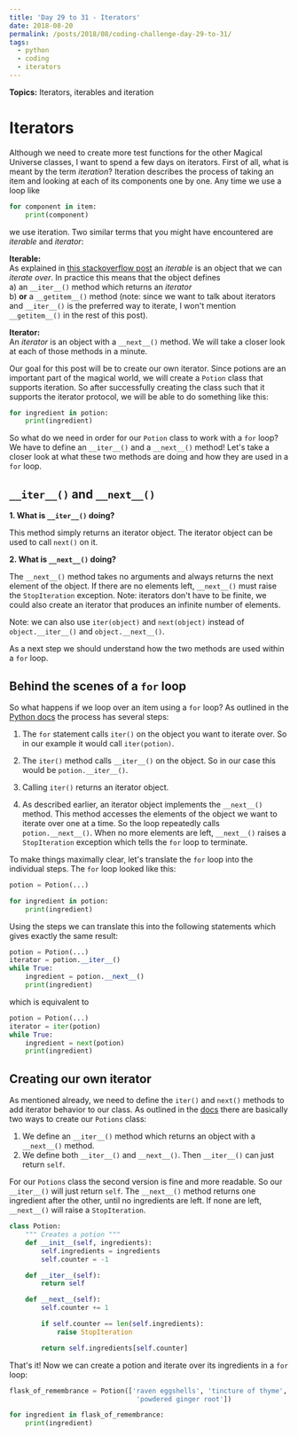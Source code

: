 ```yaml
---
title: 'Day 29 to 31 - Iterators'
date: 2018-08-20
permalink: /posts/2018/08/coding-challenge-day-29-to-31/
tags:
  - python
  - coding
  - iterators
---
```


**Topics:** Iterators, iterables and iteration

Iterators
=====

Although we need to create more test functions for the other Magical Universe classes, I want to spend a few days on iterators. First of all, what is meant by the term *iteration*? Iteration describes the process of taking an item and looking at each of its components one by one. Any time we use a loop like

```python
for component in item:
    print(component)
```

we use iteration. Two similar terms that you might have encountered are *iterable* and *iterator*:

**Iterable:**     
As explained in [this stackoverflow post](https://stackoverflow.com/questions/9884132/what-exactly-are-iterator-iterable-and-iteration) an *iterable* is an object that we can *iterate over*. In practice this means that the object defines   
a) an ```__iter__()``` method which returns an *iterator*   
b) **or** a ```__getitem__()``` method (note: since we want to talk about iterators and ```__iter__()``` is the preferred way to iterate, I won't mention ```__getitem__()``` in the rest of this post). 
   
**Iterator:**   
An *iterator* is an object with a ```__next__()``` method. We will take a closer look at each of those methods in a minute.   
   
Our goal for this post will be to create our own iterator. Since potions are an important part of the magical world, we will create a ```Potion``` class that supports iteration. So after successfully creating the class such that it supports the iterator protocol, we will be able to do something like this:

```python
for ingredient in potion:
    print(ingredient)
```

So what do we need in order for our ```Potion``` class to work with a ```for``` loop? We have to define an ```__iter__()``` and a ```__next__()``` method! Let's take a closer look at what these two methods are doing and how they are used in a ```for``` loop.


## ```__iter__()``` and ```__next__()```

**1. What is ```__iter__()``` doing?**    

This method simply returns an iterator object. The iterator object can be used to call ```next()``` on it.  
   
**2. What is ```__next__()``` doing?**     

The ```__next__()``` method takes no arguments and always returns the next element of the object. If there are no elements left, ```__next__()``` must raise the ```StopIteration``` exception. Note: iterators don't have to be finite, we could also create an iterator that produces an infinite number of elements.

Note: we can also use ```iter(object)``` and ```next(object)``` instead of ```object.__iter__()``` and ```object.__next__()```. 
   
As a next step we should understand how the two methods are used within a ```for``` loop.

<!-- [Source](https://docs.python.org/dev/howto/functional.html#iterators) -->

## Behind the scenes of a ```for``` loop

So what happens if we loop over an item using a ```for``` loop? As outlined in the [Python docs](https://docs.python.org/3/tutorial/classes.html#iterators) the process has several steps:   

1. The ```for``` statement calls ```iter()``` on the object you want to iterate over. So in our example it would call ```iter(potion)```.   

2. The ```iter()``` method calls ```__iter__()``` on the object. So in our case this would be ```potion.__iter__()```.   

3. Calling ```iter()``` returns an iterator object.   

4. As described earlier, an iterator object implements the ```__next__()``` method. This method accesses the elements of the object we want to iterate over one at a time. So the loop repeatedly calls ```potion.__next__()```. When no more elements are left, ```__next__()``` raises a ```StopIteration``` exception which tells the ```for``` loop to terminate.   

To make things maximally clear, let's translate the ```for``` loop into the individual steps. The ```for``` loop looked like this:

```python
potion = Potion(...)

for ingredient in potion:
    print(ingredient)
```

Using the steps we can translate this into the following statements which gives exactly the same result:

```python
potion = Potion(...)
iterator = potion.__iter__()
while True:
    ingredient = potion.__next__()
    print(ingredient)
```

which is equivalent to

```python
potion = Potion(...)
iterator = iter(potion)
while True:
    ingredient = next(potion)
    print(ingredient)
```

## Creating our own iterator

As mentioned already, we need to define the ```iter()``` and ```next()``` methods to add iterator behavior to our class. As outlined in the [docs](https://docs.python.org/3/tutorial/classes.html#iterators) there are basically two ways to create our ```Potions``` class:   
1. We define an ```__iter__()``` method which returns an object with a ```__next__()``` method.     
2. We define both ```__iter__()``` and ```__next__()```. Then ```__iter__()``` can just return ```self```.   
   
For our ```Potions``` class the second version is fine and more readable. So our ```__iter__()``` will just return ```self```. The ```__next__()``` method returns one ingredient after the other, until no ingredients are left. If none are left, ```__next__()``` will raise a ```StopIteration```.

```python
class Potion:
    """ Creates a potion """
    def __init__(self, ingredients):
        self.ingredients = ingredients
        self.counter = -1

    def __iter__(self):
        return self

    def __next__(self):
        self.counter += 1

        if self.counter == len(self.ingredients):
            raise StopIteration

        return self.ingredients[self.counter]
```

That's it! Now we can create a potion and iterate over its ingredients in a ```for``` loop:

```python
flask_of_remembrance = Potion(['raven eggshells', 'tincture of thyme', 'unicorn tears', 'dried onions',
                                'powdered ginger root'])

for ingredient in flask_of_remembrance:
    print(ingredient)
```



<!-- What is ```iter()``` doing? -->

<!-- The ```iter()``` function takes an arbitrary object as an input and tries to return an iterator. If the object does not support iteration, ```iter()``` will raise a ```TypeError```. -->



